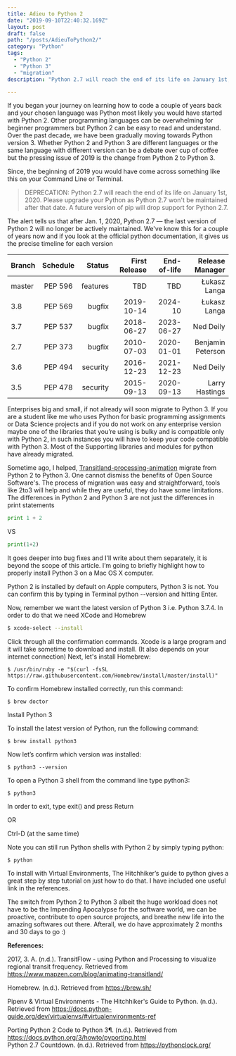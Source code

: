 ```yaml
---
title: Adieu to Python 2
date: "2019-09-10T22:40:32.169Z"
layout: post
draft: false
path: "/posts/AdieuToPython2/"
category: "Python"
tags:
  - "Python 2"
  - "Python 3"
  - "migration"
description: "Python 2.7 will reach the end of its life on January 1st, 2020"

---
```


If you began your journey on learning how to code a couple of years back and your chosen language was Python most likely you would have started with Python 2. Other programming languages can be overwhelming for beginner programmers but Python 2 can be easy to read and understand. Over the past decade, we have been gradually moving towards Python version 3. Whether Python 2 and Python 3 are different languages or the same language with different version can be a debate over cup of coffee but the pressing issue of 2019 is the change from Python 2 to Python 3.

Since, the beginning of 2019 you would have come across something like this on your Command Line or Terminal.

> DEPRECATION: Python 2.7 will reach the end of its life on January 1st, 2020. Please upgrade your Python as Python 2.7 won't be maintained after that date. A future version of pip will drop support for Python 2.7.

The alert tells us that after Jan. 1, 2020, Python 2.7 — the last version of Python 2 will no longer be actively maintained. We've know this for a couple of years now and if you look at the official python documentation, it gives us the precise timeline for each version

| Branch  | Schedule  | Status  | First Release | End-of-life | Release Manager |
| :---  | :----:  | ---:  | ---:  | ---:  | ---:  |
| master  | PEP 596 | features  | TBD |  TBD  | Łukasz Langa  |
| 3.8 |	PEP 569 |	bugfix  | 2019-10-14  |	2024-10 |	Łukasz Langa  |
|  3.7	| PEP 537	| bugfix  |	2018-06-27  |	2023-06-27  |	Ned Deily |
|  2.7	| PEP 373	| bugfix  |	2010-07-03  |	2020-01-01  |	Benjamin Peterson |
|  3.6 |	PEP 494 | security |  2016-12-23  |	2021-12-23  |	Ned Deily |
|  3.5 |	PEP 478 |	security  |	2015-09-13  |	2020-09-13  |	Larry Hastings  |

Enterprises big and small, if not already will soon migrate to Python 3. If you are a student like me who uses Python for basic programming assignments or Data Science projects and if you do not work on any enterprise version maybe one of the libraries that you’re using is bulky and is compatible only with Python 2, in such instances you will have to keep your code compatible with Python 3.  Most of the Supporting libraries and modules for python have already migrated.

Sometime ago, I helped, [Transitland-processing-animation](https://www.mapzen.com/blog/animating-transitland/) migrate from Python 2 to Python 3. One cannot dismiss the benefits of Open Source Software's. The process of migration was easy and straightforward, tools like 2to3 will help and while they are useful, they do have some limitations. The differences in Python 2 and Python 3 are not just the differences in print statements

```python
print 1 + 2
```

VS

```python
print(1+2)
```

It goes deeper into bug fixes and I'll write about them separately, it is beyond the scope of this article. I’m going to briefly highlight how to properly install Python 3 on a Mac OS X computer.  

Python 2 is installed by default on Apple computers, Python 3 is not. You can confirm this by typing in Terminal
python --version and hitting Enter.

Now, remember we want the latest version of Python 3 i.e. Python 3.7.4. In order to do that we need XCode and Homebrew

```sh
$ xcode-select --install
```

Click through all the confirmation commands. Xcode is a large program and it will take sometime to download and install. (It also depends on your internet connection)
Next, let's install Homebrew:

```Sh
$ /usr/bin/ruby -e "$(curl -fsSL https://raw.githubusercontent.com/Homebrew/install/master/install)"
```

To confirm Homebrew installed correctly, run this command:

```Sh
$ brew doctor
```

Install Python 3

To install the latest version of Python, run the following command:

```Sh
$ brew install python3
```

Now let’s confirm which version was installed:

```Sh
$ python3 --version
```

To open a Python 3 shell from the command line type python3:
```Sh
$ python3
```

In order to exit, type exit() and press Return

OR

Ctrl-D (at the same time)


Note you can still run Python shells with Python 2 by simply typing python:

```Sh
$ python
```

To install with Virtual Environments, The Hitchhiker’s guide to python gives a great step by step tutorial on just how to do that. I have included one useful link in the references.

The switch from Python 2 to Python 3 albeit the huge workload does not have to be the Impending Apocalypse for the software world, we can be proactive, contribute to open source projects, and breathe new life into the amazing softwares out there. Afterall, we do have approximately 2 months and 30 days to go :)

<strong>References:</strong>

2017, 3. A. (n.d.). TransitFlow - using Python and Processing to visualize regional transit frequency. Retrieved from https://www.mapzen.com/blog/animating-transitland/ </br>

Homebrew. (n.d.). Retrieved from https://brew.sh/ </br>

Pipenv & Virtual Environments - The Hitchhiker's Guide to Python. (n.d.). Retrieved from https://docs.python-guide.org/dev/virtualenvs/#virtualenvironments-ref </br>

Porting Python 2 Code to Python 3¶. (n.d.). Retrieved from https://docs.python.org/3/howto/pyporting.html </br>
Python 2.7 Countdown. (n.d.). Retrieved from https://pythonclock.org/ </br>

